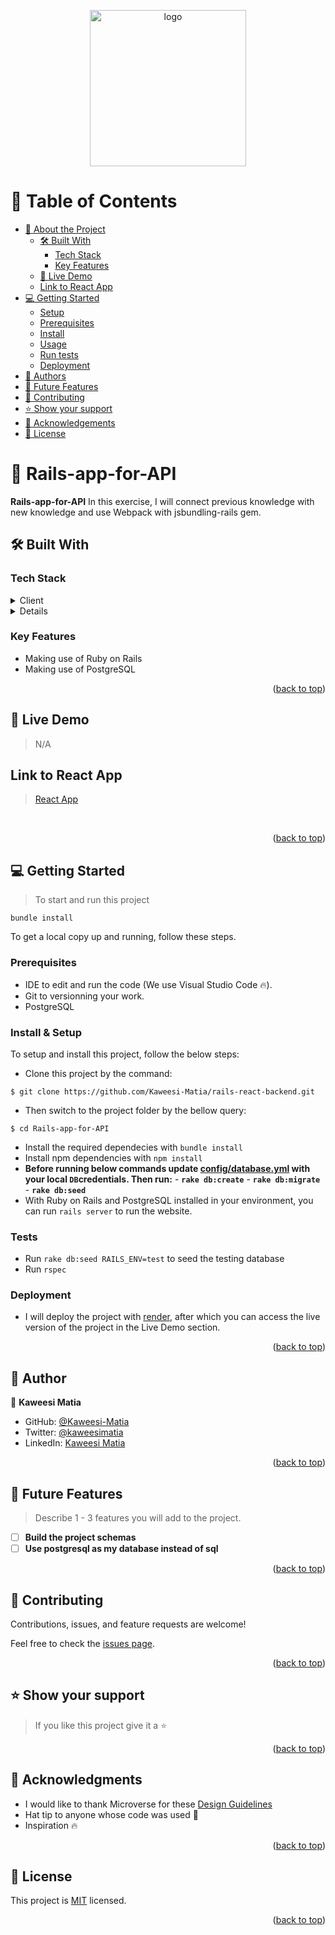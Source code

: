 <a name="readme-top"></a>

<div align="center">
  <img src="nahnah_logo.png" alt="logo" width="250"  height="auto" />
</div>

<!-- TABLE OF CONTENTS -->

# 📗 Table of Contents

- [📖 About the Project](#about-project)
  - [🛠 Built With](#built-with)
    - [Tech Stack](#tech-stack)
    - [Key Features](#key-features)
  - [🚀 Live Demo](#live-demo)
  - [Link to React App](#react-app)
- [💻 Getting Started](#getting-started)
  - [Setup](#setup)
  - [Prerequisites](#prerequisites)
  - [Install](#install)
  - [Usage](#usage)
  - [Run tests](#run-tests)
  - [Deployment](#triangular_flag_on_post-deployment)
- [👥 Authors](#authors)
- [🔭 Future Features](#future-features)
- [🤝 Contributing](#contributing)
- [⭐️ Show your support](#support)
- [🙏 Acknowledgements](#acknowledgements)
- [📝 License](#license)

<!-- PROJECT DESCRIPTION -->

# 📖 Rails-app-for-API <a name="about-project"></a>

 **Rails-app-for-API**  In this exercise, I will connect previous knowledge with new knowledge and use Webpack with jsbundling-rails gem.



## 🛠 Built With <a name="built-with"></a>

### Tech Stack <a name="tech-stack"></a>

<details>
  <summary>Client</summary>
  <ul>
    <li><a href="https://www.ruby-lang.org/en/">Ruby on rails</a></li>
    <li><a href="https://www.react.com">React</li>
    <li><a href="https://www.redux.com">Redux</li>
  </ul>
</details>

<details>
<summary>Database</summary>
  <ul>
    <li><a href="https://www.postgresql.org/">PostgreSQl</a></li>
  </ul>
</details>

<!-- Features -->

### Key Features <a name="key-features"></a>
- Making use of Ruby on Rails
- Making use of PostgreSQL


<p align="right">(<a href="#readme-top">back to top</a>)</p>

<!-- LIVE DEMO -->

## 🚀 Live Demo <a name="live-demo"></a>

> N/A

## Link to React App <a name="react-app"></a>
> [React App](https://github.com/Kaweesi-Matia/rails-react-frontend)
<br>

<p align="right">(<a href="#readme-top">back to top</a>)</p>

<!-- GETTING STARTED -->

## 💻 Getting Started <a name="getting-started"></a>

> To start and run this project
```
bundle install
```

To get a local copy up and running, follow these steps.

### Prerequisites

- IDE to edit and run the code (We use Visual Studio Code 🔥).
- Git to versionning your work.
- PostgreSQL


### Install & Setup

To setup and install this project, follow the below steps:
- Clone this project by the command: 

```
$ git clone https://github.com/Kaweesi-Matia/rails-react-backend.git
```

- Then switch to the project folder by the bellow query:

```
$ cd Rails-app-for-API
```

- Install the required dependecies with `bundle install`
- Install npm dependencies with `npm install`
- **Before running below commands update [config/database.yml](./config/database.yml) with your local `DB`credentials. Then run:**
      - **`rake db:create`**
      - **`rake db:migrate`**
      - **`rake db:seed`**
- With Ruby on Rails and PostgreSQL installed in your environment, you can run `rails server` to run the website.

### Tests

- Run `rake db:seed RAILS_ENV=test` to seed the testing database
- Run `rspec`

### Deployment

- I will deploy the project with [render](https://render.com/docs/deploy-rails), after which you can access the live version of the project in the Live Demo section.

<p align="right">(<a href="#readme-top">back to top</a>)</p>

<!-- AUTHORS -->

## 👥 Author <a name="authors"></a>

👤 **Kaweesi Matia**

- GitHub: [@Kaweesi-Matia](https://github.com/Kaweesi-Matia)
- Twitter: [@kaweesimatia](https://twitter.com/kaweesimatia)
- LinkedIn: [Kaweesi Matia](https://www.linkedin.com/in/kaweesi-matia/)

<p align="right">(<a href="#readme-top">back to top</a>)</p>

<!-- FUTURE FEATURES -->

## 🔭 Future Features <a name="future-features"></a>

> Describe 1 - 3 features you will add to the project.

- [ ] **Build the project schemas**
- [ ] **Use postgresql as my database instead of sql**

<p align="right">(<a href="#readme-top">back to top</a>)</p>

<!-- CONTRIBUTING -->

## 🤝 Contributing <a name="contributing"></a>

Contributions, issues, and feature requests are welcome!

Feel free to check the [issues page](../../issues/).

<p align="right">(<a href="#readme-top">back to top</a>)</p>

<!-- SUPPORT -->

## ⭐️ Show your support <a name="support"></a>

> If you like this project give it a ⭐️

<p align="right">(<a href="#readme-top">back to top</a>)</p>

<!-- ACKNOWLEDGEMENTS -->

## 🙏 Acknowledgments <a name="acknowledgements"></a>

- I would like to thank Microverse for these [Design Guidelines](https://www.behance.net/gallery/19759151/Snapscan-iOs-design-and-branding?tracking_source=)
- Hat tip to anyone whose code was used 🤝
- Inspiration 🔥

<p align="right">(<a href="#readme-top">back to top</a>)</p>

<!-- LICENSE -->

## 📝 License <a name="license"></a>

This project is [MIT](./LICENSE) licensed.

<p align="right">(<a href="#readme-top">back to top</a>)</p>